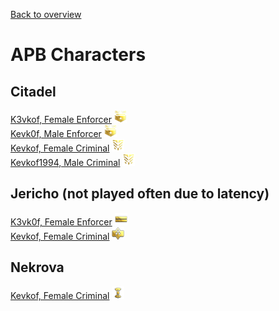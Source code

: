 [Back to overview](../README.md)

# APB Characters

## Citadel

[K3vkof, Female Enforcer](Citadel/K3vkof.md) <img src="../Images/enfo255.png" alt="Enforcer" height="20" width="20">  
[Kevk0f, Male Enforcer](Citadel/Kevk0f.md) <img src="../Images/enfo255.png" alt="Enforcer" height="20" width="20">  
[Kevkof, Female Criminal](Citadel/Kevkof.md) <img src="../Images/crim255.png" alt="Criminal" height="20" width="20">  
[Kevkof1994, Male Criminal](Citadel/Kevkof1994.md) <img src="../Images/crim255.png" alt="Criminal" height="20" width="20">  

## Jericho (not played often due to latency)

[K3vk0f, Female Enforcer](Jericho/K3vk0f.md) <img src="../Images/enfo60.png" alt="Enforcer" height="20" width="20">  
[Kevkof, Female Criminal](Jericho/Kevkof.md) <img src="../Images/crim70.png" alt="Criminal" height="20" width="20">  

## Nekrova

[Kevkof, Female Criminal](Nekrova/Kevkof.md) <img src="../Images/crim10.png" alt="Criminal" height="20" width="20">  
